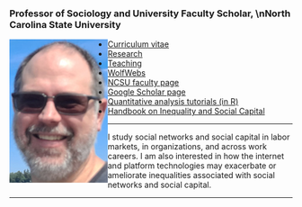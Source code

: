 ### Professor of Sociology and University Faculty Scholar,  \nNorth Carolina State University

<img align="left" src="steve_blowing_rock_smB.jpg">
 
 - [Curriculum vitae](/cv.pdf)
 - [Research](/research.html)
 - [Teaching](/teaching.html)
 - [WolfWebs](https://sites.google.com/ncsu.edu/ncsuwolfwebs/home)
 - [NCSU faculty page](https://chass.ncsu.edu/people/sjmcdona/)
 - [Google Scholar page](https://scholar.google.com/citations?user=x5igFpEAAAAJ&hl=en&oi=ao)
 - [Quantitative analysis tutorials (in R)](/tutorials/index.html)
 - [Handbook on Inequality and Social Capital](https://www.e-elgar.com/shop/usd/handbook-on-inequality-and-social-capital-9781802202366.html)  

 ---

 I study social networks and social capital in labor markets, in organizations, and across work careers. I am also interested in how the internet and platform technologies may exacerbate or ameliorate inequalities associated with social networks and social capital.  

 ---
